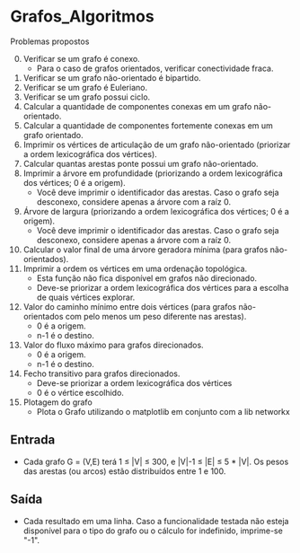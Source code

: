 # Grafos_Algoritmos
Problemas propostos


0. Verificar se um grafo é conexo.
    - Para o caso de grafos orientados, verificar conectividade fraca. 
2. Verificar se um grafo não-orientado é bipartido. 
3. Verificar se um grafo é Euleriano. 
4. Verificar se um grafo possui ciclo. 
5. Calcular a quantidade de componentes conexas em um grafo não-orientado. 
6. Calcular a quantidade de componentes fortemente conexas em um grafo orientado. 
7. Imprimir os vértices de articulação de um grafo não-orientado (priorizar a ordem lexicográfica dos vértices).  
8. Calcular quantas arestas ponte possui um grafo não-orientado.  
9. Imprimir a árvore em profundidade (priorizando a ordem lexicográfica dos vértices; 0 é a origem).  
    - Você deve imprimir o identificador das arestas. Caso o grafo seja desconexo, considere apenas a árvore com a raíz 0. 
10. Árvore de largura (priorizando a ordem lexicográfica dos vértices; 0 é a origem).  
    - Você deve imprimir o identificador das arestas. Caso o grafo seja desconexo, considere apenas a árvore com a raíz 0.   
11. Calcular o valor final de uma árvore geradora mínima (para grafos não-orientados).  
12. Imprimir a ordem os vértices em uma ordenação topológica. 
    - Esta função não fica disponível em grafos não direcionado. 
    - Deve-se priorizar a ordem lexicográfica dos vértices para a escolha de quais vértices explorar. 
12. Valor do caminho mínimo entre dois vértices (para grafos não-orientados com pelo menos um peso diferente nas arestas).
    - 0 é a origem. 
    - n-1 é o destino. 
13. Valor do fluxo máximo para grafos direcionados.  
    - 0 é a origem. 
    - n-1 é o destino. 
14. Fecho transitivo para grafos direcionados. 
    - Deve-se priorizar a ordem lexicográfica dos vértices
    - 0 é o vértice escolhido.
15. Plotagem do grafo
    - Plota o Grafo utilizando o matplotlib em conjunto com a lib networkx

## Entrada
 - Cada grafo G = (V,E) terá 1 ≤ |V| ≤ 300, e |V|-1 ≤ |E| ≤ 5 * |V|. Os pesos das arestas (ou arcos) estão distribuídos entre 1 e 100.



## Saída
 - Cada resultado em uma linha. Caso a funcionalidade testada não esteja disponível para o tipo do grafo ou o cálculo for indefinido, imprime-se "-1".